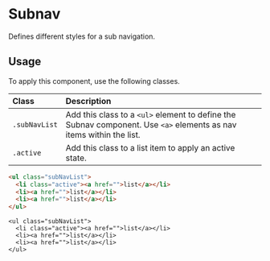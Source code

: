 # Subnav

<p class="uk-text-lead">Defines different styles for a sub navigation.</p>

## Usage

To apply this component, use the following classes.

| Class         | Description                                                                                                         |
|:--------------|:--------------------------------------------------------------------------------------------------------------------|
| `.subNavList`  | Add this class to a `<ul>` element to define the Subnav component. Use `<a>` elements as nav items within the list. |
| `.active ` | Add this class to a list item to apply an active state.                                                             |


```html
<ul class="subNavList">
  <li class="active"><a href="">list</a></li>
  <li><a href="">list</a></li>
  <li><a href="">list</a></li>
</ul>
```

```example
<ul class="subNavList">
  <li class="active"><a href="">list</a></li>
  <li><a href="">list</a></li>
  <li><a href="">list</a></li>
</ul>
```
